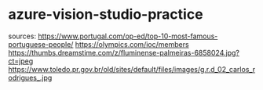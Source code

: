 # azure-vision-studio-practice

sources: https://www.portugal.com/op-ed/top-10-most-famous-portuguese-people/
         https://olympics.com/ioc/members
         https://thumbs.dreamstime.com/z/fluminense-palmeiras-6858024.jpg?ct=jpeg
         https://www.toledo.pr.gov.br/old/sites/default/files/images/g.r.d_02_carlos_rodrigues_.jpg
